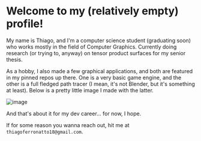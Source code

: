 # Welcome to my (relatively empty) profile!

My name is Thiago, and I'm a computer science student (graduating soon) who works mostly in the field of Computer Graphics. Currently doing research (or trying to, anyway) on tensor product surfaces for my senior thesis.

As a hobby, I also made a few graphical applications, and both are featured in my pinned repos up there. One is a very basic game engine, and the other is a full fledged path tracer (I mean, it's not Blender, but it's something at least). Below is a pretty little image I made with the latter.

![image](https://github.com/thiagoferronatto/thiagoferronatto/assets/31262053/e836e6de-eb93-49f4-aaaf-005580c2cd04)

And that's about it for my dev career... for now, I hope.

If for some reason you wanna reach out, hit me at `thiagoferronatto18@gmail.com`.
